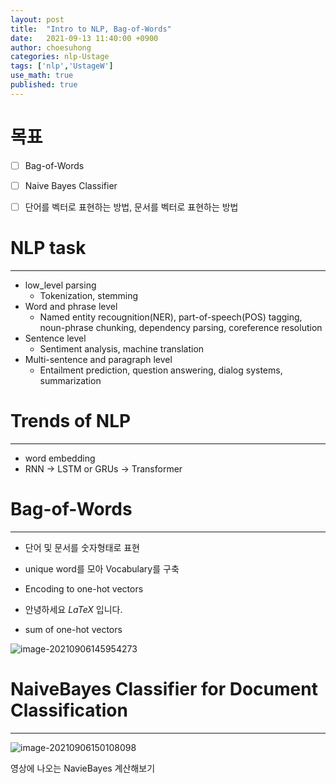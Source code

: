 ```yaml
---
layout: post
title:  "Intro to NLP, Bag-of-Words"
date:   2021-09-13 11:40:00 +0900
author: choesuhong
categories: nlp-Ustage
tags: ['nlp','UstageW']
use_math: true
published: true
---
```


# 목표

- [ ] Bag-of-Words
- [ ] Naive Bayes Classifier
- [ ] 단어를 벡터로 표현하는 방법, 문서를 벡터로 표현하는 방법



# NLP task

---------------------------

- low_level parsing
  - Tokenization, stemming
- Word and phrase level
  - Named entity recougnition(NER), part-of-speech(POS) tagging, noun-phrase chunking, dependency parsing, coreference resolution
- Sentence level
  - Sentiment analysis, machine translation
- Multi-sentence and paragraph level
  - Entailment prediction, question answering, dialog systems, summarization



# Trends of NLP

---------------

- word embedding
- RNN -> LSTM or GRUs -> Transformer



# Bag-of-Words

---------------------------------------

- 단어 및 문서를 숫자형태로 표현
- unique word를 모아 Vocabulary를 구축
- Encoding to one-hot vectors
- 안녕하세요 $LaTeX$ 입니다.

- sum of one-hot vectors

![image-20210906145954273](https://raw.githubusercontent.com/choesuhong/save-image-repo/image/img/image-20210906150108098.png)



# NaiveBayes Classifier for Document Classification

-------------------

![image-20210906150108098](https://raw.githubusercontent.com/choesuhong/save-image-repo/image/img/image-20210906145954273.png)

영상에 나오는 NavieBayes 계산해보기
